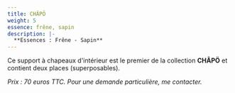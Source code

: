 ```yaml
---
title: CHÂPÖ
weight: 5
essence: frêne, sapin
description: |-
  **Essences : Frêne - Sapin**
---
```


Ce support à chapeaux d'intérieur est le premier de la collection **CHÂPÖ** et contient deux places (superposables).

*Prix : 70 euros TTC.*
*Pour une demande particulière, me contacter.*
